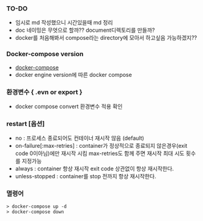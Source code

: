 ### TO-DO
- 임시로 md 작성했으니 시간있을때 md 정리
- doc 네이밍은 무엇으로 할까?? document디렉토리를 만들까?
- docker를 처음해봐서 compose라는 directory에 모아서 하고싶음 가능하겠지??

### Docker-compose version
- [docker-compose](https://docs.docker.com/compose/compose-file/compose-versioning/)
- docker engine version에 따른 docker compose

### 환경변수 { .evn or export }
- docker compose convert 환경변수 적용 확인

### restart [옵션]
- no : 프로세스 종료되어도 컨테이너 재시작 않음 (default)
- on-failure[:max-retries] : container가 정상적으로 종료되지 않은경우(exit code 0이아님)에만 재시작 시킴 max-retries도 함께 주면 재시작 최대 시도 횟수를 지정가능
- always : container 항상 재시작 exit code 상관없이 항상 재시작한다.
- unless-stopped : container를 stop 전까지 항상 재시작한다.

### 멸령어
```shell
> docker-compose up -d
> docker-compose down
```
